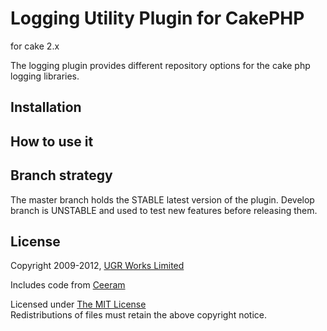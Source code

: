 # Logging Utility Plugin for CakePHP #

for cake 2.x

The logging plugin provides different repository options for the cake php logging libraries.

## Installation ##

## How to use it ##

## Branch strategy ##

The master branch holds the STABLE latest version of the plugin.
Develop branch is UNSTABLE and used to test new features before releasing them.

## License ##

Copyright 2009-2012, [UGR Works Limited](http://ugrworks.com)

Includes code from [Ceeram](https://github.com/ceeram/EmailLogger)

Licensed under [The MIT License](http://www.opensource.org/licenses/mit-license.php)<br/>
Redistributions of files must retain the above copyright notice.